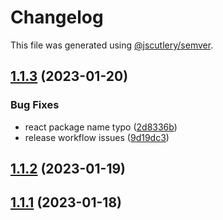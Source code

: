 # Changelog

This file was generated using [@jscutlery/semver](https://github.com/jscutlery/semver).

## [1.1.3](https://github.com/sei-protocol/sei-js/compare/v1.1.2...v1.1.3) (2023-01-20)


### Bug Fixes

* react package name typo ([2d8336b](https://github.com/sei-protocol/sei-js/commit/2d8336b1e4c4de0b7414ddd290b7821f338ab2df))
* release workflow issues ([9d19dc3](https://github.com/sei-protocol/sei-js/commit/9d19dc39da0fb60099eb95e55a19c490e686169f))

## [1.1.2](https://github.com/sei-protocol/sei-js/compare/v1.1.1...v1.1.2) (2023-01-19)

## [1.1.1](https://github.com/sei-protocol/sei-js/compare/v1.1.0...v1.1.1) (2023-01-18)
